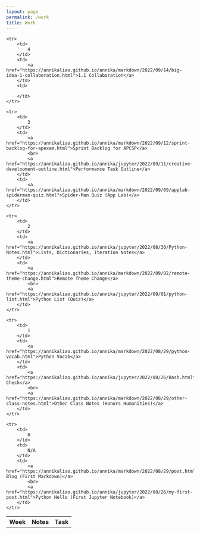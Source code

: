 ```yaml
---
layout: page
permalink: /work
title: Work
---
```


<table>
    <tr>
     <th>Week</th>
     <th>Notes</th>
     <th>Task</th>
    </tr>

    <tr>
        <td>
            4
        </td>
        <td> 
            <a href="https://annikaliao.github.io/annika/markdown/2022/09/14/big-idea-1-collaboration.html">1.1 Collaboration</a>
        </td>
        <td>

        </td>
    </tr>
   
    <tr>
        <td>
            3
        </td>
        <td> 
            <a href="https://annikaliao.github.io/annika/markdown/2022/09/12/sprint-backlog-for-apexam.html">Sprint Backlog for APCSP</a>
            <br>
            <a href="https://annikaliao.github.io/annika/jupyter/2022/09/11/creative-development-outline.html">Performance Task Outline</a>
        </td>
        <td>
            <a href="https://annikaliao.github.io/annika/markdown/2022/09/09/applab-spiderman-quiz.html">Spider-Man Quiz (App Lab)</a>
        </td>
    </tr>

    <tr>
        <td>
            2
        </td>
        <td>
            <a href="https://annikaliao.github.io/annika/jupyter/2022/08/30/Python-Notes.html">Lists, Dictionaries, Iteration Notes</a>
        </td>
        <td>
            <a href="https://annikaliao.github.io/annika/markdown/2022/09/02/remote-theme-change.html">Remote Theme Change</a>
            <br>
            <a href="https://annikaliao.github.io/annika/jupyter/2022/09/01/python-list.html">Python List (Quiz)</a>
        </td>
    </tr>

    <tr>
        <td>
            1
        </td>
        <td>
            <a href="https://annikaliao.github.io/annika/markdown/2022/08/29/python-vocab.html">Python Vocab</a>
        </td>
        <td>
            <a href="https://annikaliao.github.io/annika/jupyter/2022/08/26/Bash.html">Bash Check</a>
            <br>
            <a href="https://annikaliao.github.io/annika/markdown/2022/08/29/other-class-notes.html">Other Class Notes (Honors Humanities)</a>
        </td>
    </tr>
    
    <tr>
        <td>
            0
        </td>
        <td>
            N/A
        </td>
        <td>
            <a href="https://annikaliao.github.io/annika/markdown/2022/08/29/post.html">Musix Blog (First Markdown)</a>
            <br>
            <a href="https://annikaliao.github.io/annika/jupyter/2022/08/26/my-first-post.html">Python Hello (First Jupyter Notebook)</a>
        </td>
    </tr>
